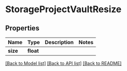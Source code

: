 # StorageProjectVaultResize

## Properties
Name | Type | Description | Notes
------------ | ------------- | ------------- | -------------
**size** | **float** |  | 

[[Back to Model list]](../README.md#documentation-for-models) [[Back to API list]](../README.md#documentation-for-api-endpoints) [[Back to README]](../README.md)


